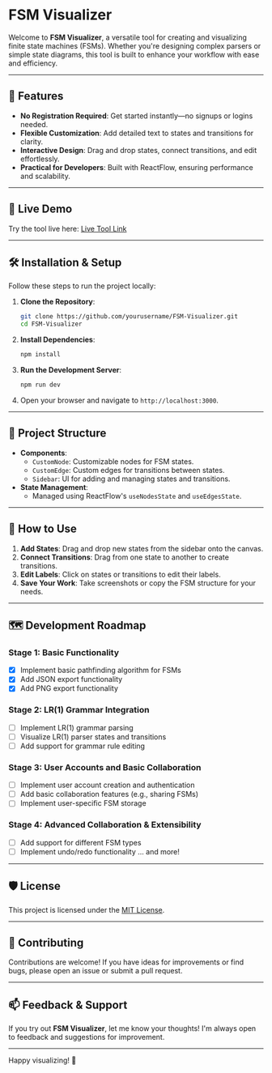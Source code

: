 # FSM Visualizer

Welcome to **FSM Visualizer**, a versatile tool for creating and visualizing finite state machines (FSMs). Whether you're designing complex parsers or simple state diagrams, this tool is built to enhance your workflow with ease and efficiency.

---

## 🎯 Features

- **No Registration Required**: Get started instantly—no signups or logins needed.
- **Flexible Customization**: Add detailed text to states and transitions for clarity.
- **Interactive Design**: Drag and drop states, connect transitions, and edit effortlessly.
- **Practical for Developers**: Built with ReactFlow, ensuring performance and scalability.

---

## 🚀 Live Demo

Try the tool live here: [Live Tool Link](https://alhassanalbadri.github.io/fsm-visualizer/)

---

## 🛠 Installation & Setup

Follow these steps to run the project locally:

1. **Clone the Repository**:
	```bash
	git clone https://github.com/yourusername/FSM-Visualizer.git
	cd FSM-Visualizer
	```

2. **Install Dependencies**:
	```bash
	npm install
	```

3. **Run the Development Server**:
	```bash
	npm run dev
	```

4. Open your browser and navigate to `http://localhost:3000`.

---

## 📂 Project Structure

- **Components**:
  - `CustomNode`: Customizable nodes for FSM states.
  - `CustomEdge`: Custom edges for transitions between states.
  - `Sidebar`: UI for adding and managing states and transitions.
- **State Management**:
  - Managed using ReactFlow's `useNodesState` and `useEdgesState`.

---

## 🤔 How to Use

1. **Add States**: Drag and drop new states from the sidebar onto the canvas.
2. **Connect Transitions**: Drag from one state to another to create transitions.
3. **Edit Labels**: Click on states or transitions to edit their labels.
4. **Save Your Work**: Take screenshots or copy the FSM structure for your needs.

---

## 🗺 Development Roadmap

### Stage 1: Basic Functionality
- [x] Implement basic pathfinding algorithm for FSMs
- [x] Add JSON export functionality
- [x] Add PNG export functionality

### Stage 2: LR(1) Grammar Integration
- [ ] Implement LR(1) grammar parsing
- [ ] Visualize LR(1) parser states and transitions
- [ ] Add support for grammar rule editing

### Stage 3: User Accounts and Basic Collaboration
- [ ] Implement user account creation and authentication
- [ ] Add basic collaboration features (e.g., sharing FSMs)
- [ ] Implement user-specific FSM storage

### Stage 4: Advanced Collaboration & Extensibility
- [ ] Add support for different FSM types
- [ ] Implement undo/redo functionality
... and more!

---

## 🛡 License

This project is licensed under the [MIT License](LICENSE).

---

## 🤝 Contributing

Contributions are welcome! If you have ideas for improvements or find bugs, please open an issue or submit a pull request.

---

## 📫 Feedback & Support

If you try out **FSM Visualizer**, let me know your thoughts! I'm always open to feedback and suggestions for improvement.

---

Happy visualizing! 🎉
